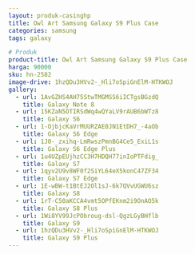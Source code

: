 ```yaml
---
layout: produk-casinghp
title: Owl Art Samsung Galaxy S9 Plus Case
categories: samsung
tags: galaxy

# Produk
product-title: Owl Art Samsung Galaxy S9 Plus Case
harga: 90000
sku: hn-2582
image-drive: 1hzQDu3HVv2-_Hli7oSpiGnElM-HTKWOJ
gallery:
  - url: 1AvGZHS4AH75StwTMGMSS6iICTgsBGzdQ
    title: Galaxy Note 8
  - url: 15KZaN5OTIRSdWq4wQYaLV9rAUB6bWTz8
    title: Galaxy S6
  - url: 1-OjbjcKaVrMUURZAE0JN1EtDH7_-4aOb
    title: Galaxy S6 Edge
  - url: 1J0-_zxihq-LmRwszPmnBG4Ce5_ExiL1s
    title: Galaxy S6 Edge Plus
  - url: 1u4UZpEUjhzCC3H7HDQH77inIoPTFdig_
    title: Galaxy S7
  - url: 1qyv2U9v8WF0f2SiYL64eX5konC47ZF34
    title: Galaxy S7 Edge
  - url: 1E-wBW-t1BtEJ2Ol1sJ-6k7QVvUGWU6sz
    title: Galaxy S8
  - url: 1rT-C50aKCCA4vmt5OPfEKnm2i9OnAO5k
    title: Galaxy S8 Plus
  - url: 1Wi8YV99JcPObroug-dsl-QgzLGyBHflb
    title: Galaxy S9
  - url: 1hzQDu3HVv2-_Hli7oSpiGnElM-HTKWOJ
    title: Galaxy S9 Plus
---
```

